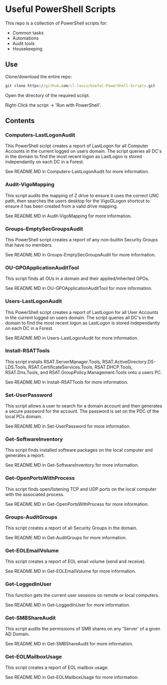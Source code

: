 # Useful PowerShell Scripts

This repo is a collection of PowerShell scripts for:

- Common tasks
- Automations
- Audit tools
- Housekeeping

## Use

Clone/download the entire repo:

```cmd
git clone https://github.com/cl-louis/Useful-PowerShell-Scripts.git
```

Open the directory of the required script.

Right-Click the script -> 'Run with PowerShell'.

## Contents

### Computers-LastLogonAudit

This PowerShell script creates a report of LastLogon for all Computer Accounts in the current logged on users domain. The script queries all DC's in the domain to find the most recent logon as LastLogon is stored independantly on each DC in a Forest.

See README.MD in Computers-LastLogonAudit for more information.

### Audit-VigoMapping

This script audits the mapping of Z drive to ensure it uses the correct UNC path, then searches the users desktop for the VigoGLogon shortcut to ensure it has been created from a valid drive mapping.

See README.MD in Audit-VigoMapping for more information.

### Groups-EmptySecGroupsAudit

This PowerShell script creates a report of any non-builtin Security Groups that have no members.

See README.MD in Groups-EmptySecGroupsAudit for more information.

### OU-GPOApplicationAuditTool

This script finds all OUs in a domain and their applied/inherited GPOs.

See README.MD in OU-GPOApplicationAuditTool for more information.

### Users-LastLogonAudit

This PowerShell script creates a report of LastLogon for all User Accounts in the current logged on users domain. The script queries all DC's in the domain to find the most recent logon as LastLogon is stored independantly on each DC in a Forest.

See README.MD in Users-LastLogonAudit for more information.

### Install-RSATTools

This script installs RSAT.ServerManager.Tools, RSAT.ActiveDirectory.DS-LDS.Tools, RSAT.CertificateServices.Tools, RSAT.DHCP.Tools, RSAT.Dns.Tools, and RSAT.GroupPolicy.Management.Tools onto a users PC.

See README.MD in Install-RSATTools for more information.

### Set-UserPassword

This script allows a user to search for a domain account and then generates a secure password for the account.
The password is set on the PDC of the local PCs domain.

See README.MD in Set-UserPassword for more information.

### Get-SoftwareInventory

This script finds installed software packages on the local computer and generates a
report.

See README.MD in Get-SoftwareInventory for more information.

### Get-OpenPortsWithProcess

This script finds open/listening TCP and UDP ports on the local computer with the associated process.

See README.MD in Get-OpenPortsWithProcess for more information.

### Groups-AuditGroups

This script creates a report of all Security Groups in the domain.

See README.MD in Get-AuditGroups for more information.

### Get-EOLEmailVolume

This script creates a report of EOL email volume (send and receive).

See README.MD in Get-EOLEmailVolume for more information.

### Get-LoggedInUser

This function gets the current user sessions on remote or local computers.

See README.MD in Get-LoggedInUser for more information.

### Get-SMBShareAudit

This script audits the permissions of SMB shares on any 'Server' of a given AD Domain.

See README.MD in Get-SMBShareAudit for more information.

### Get-EOLMailboxUsage

This script creates a report of EOL mailbox usage.

See README.MD in Get-EOLMailboxUsage for more information.
